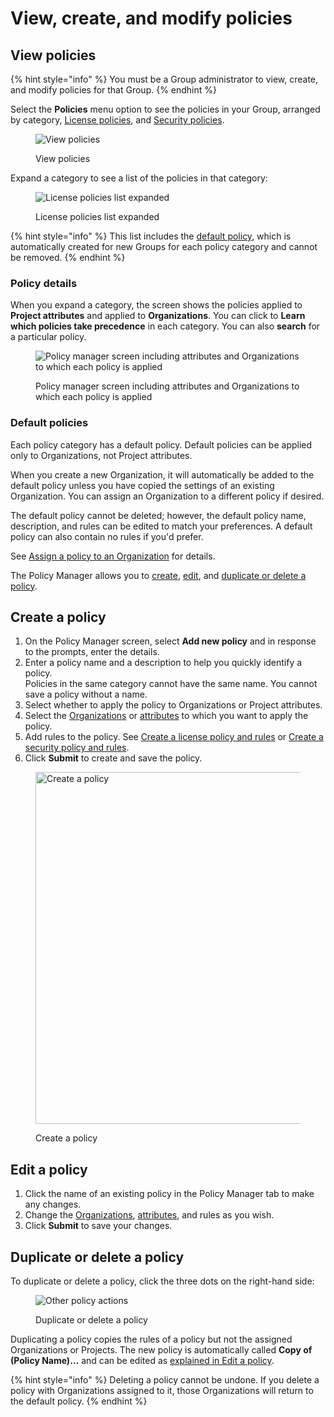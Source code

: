 # View, create, and modify policies

## View policies

{% hint style="info" %}
You must be a Group administrator to view, create, and modify policies for that Group.
{% endhint %}

Select the **Policies** menu option to see the policies in your Group, arranged by category, [License policies](license-policies/), and [Security policies](security-policies/).

<div align="left">

<figure><img src="../../.gitbook/assets/Policies-menu.png" alt="View policies"><figcaption><p>View policies</p></figcaption></figure>

</div>

Expand a category to see a list of the policies in that category:

<figure><img src="../../.gitbook/assets/snyk-policy-manager.png" alt="License policies list expanded"><figcaption><p>License policies list expanded</p></figcaption></figure>

{% hint style="info" %}
This list includes the [default policy](view-create-and-modify-policies.md#default-policies), which is automatically created for new Groups for each policy category and cannot be removed.
{% endhint %}

### Policy details

When you expand a category, the screen shows the policies applied to **Project attributes** and applied to **Organizations**. You can click to **Learn which policies take precedence** in each category. You can also **search** for a particular policy.

<figure><img src="../../.gitbook/assets/screenshot_2021-03-26_at_11.04.50_am.png" alt="Policy manager screen including attributes and Organizations to which each policy is applied"><figcaption><p>Policy manager screen including attributes and Organizations to which each policy is applied</p></figcaption></figure>

### Default policies

Each policy category has a default policy. Default policies can be applied only to Organizations, not Project attributes.

When you create a new Organization, it will automatically be added to the default policy unless you have copied the settings of an existing Organization. You can assign an Organization to a different policy if desired.

The default policy cannot be deleted; however, the default policy name, description, and rules can be edited to match your preferences. A default policy can also contain no rules if you'd prefer.

See [Assign a policy to an Organization](assign-a-policy-to-an-organization.md) for details.

The Policy Manager allows you to [create](view-create-and-modify-policies.md#create-a-policy), [edit](view-create-and-modify-policies.md#edit-a-policy), and [duplicate or delete a policy](view-create-and-modify-policies.md#duplicate-or-delete-a-policy).

## **Create a policy**

1. On the Policy Manager screen, select **Add new policy** and in response to the prompts, enter the details.
2. Enter a policy name and a description to help you quickly identify a policy.\
   Policies in the same category cannot have the same name. You cannot save a policy without a name.
3. Select whether to apply the policy to Organizations or Project attributes.
4. Select the [Organizations](assign-a-policy-to-an-organization.md) or [attributes](assign-policies-to-projects.md) to which you want to apply the policy.
5. Add rules to the policy. See [Create a license policy and rules](license-policies/create-a-license-policy-and-rules.md) or [Create a security policy and rules](security-policies/create-a-security-policy-and-rules.md).
6. Click **Submit** to create and save the policy.

<div align="left">

<figure><img src="../../.gitbook/assets/screenshot_2020-05-26_at_9.47.26_am.png" alt="Create a policy" width="563"><figcaption><p>Create a policy</p></figcaption></figure>

</div>

## Edit a policy

1. Click the name of an existing policy in the Policy Manager tab to make any changes.
2. Change the [Organizations](assign-a-policy-to-an-organization.md), [attributes](assign-policies-to-projects.md), and rules as you wish.
3. Click **Submit** to save your changes.

## **Duplicate or delete a policy**&#x20;

To duplicate or delete a policy, click the three dots on the right-hand side:

<div align="left">

<figure><img src="../../.gitbook/assets/Screenshot 2023-03-28 at 16.42.45.png" alt="Other policy actions"><figcaption><p>Duplicate or delete a policy</p></figcaption></figure>

</div>

Duplicating a policy copies the rules of a policy but not the assigned Organizations or Projects. The new policy is automatically called **Copy of (Policy Name)…** and can be edited as [explained in Edit a policy](view-create-and-modify-policies.md#edit-a-policy).

{% hint style="info" %}
Deleting a policy cannot be undone. If you delete a policy with Organizations assigned to it, those Organizations will return to the default policy.
{% endhint %}
